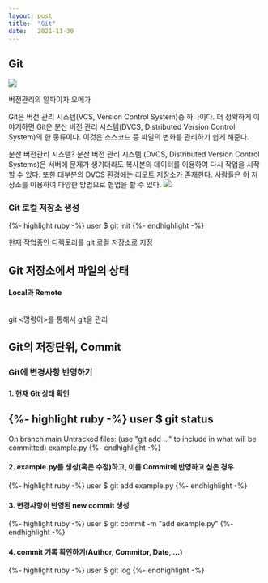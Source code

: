 ```yaml
---
layout: post
title:  "Git"
date:   2021-11-30
---
```


## Git 
<img src="git.png"><img>
<p>버전관리의 알파이자 오메가</p>

Git은 버전 관리 시스템(VCS, Version Control System)중 하나이다.
더 정확하게 이야기하면 Git은 분산 버전 관리 시스템(DVCS, Distributed Version Control System)의 한 종류이다. 이것은 소스코드 등 파일의 변화를 관리하기 쉽게 해준다.

분산 버전관리 시스템?
분산 버전 관리 시스템 (DVCS, Distributed Version Control Systems)은 서버에 문제가 생기더라도 복사본의 데이터를 이용하여 다시 작업을 시작할 수 있다. 또한 대부분의 DVCS 환경에는 리모트 저장소가 존재한다. 사람들은 이 저장소를 이용하여 다양한 방법으로 협업을 할 수 있다.
<img src="Distributed-Version-Control-System"><img>

### Git 로컬 저장소 생성
{%- highlight ruby -%}
user $ git init
{%- endhighlight -%}

현재 작업중인 디렉토리를 git 로컬 저장소로 지정

## Git 저장소에서 파일의 상태
#### Local과 Remote
<imgg src="Local Remote"><img>

git <명령어>를 통해서 git을 관리

## Git의 저장단위, Commit
### Git에 변경사항 반영하기

#### 1. 현재 Git 상태 확인
{%- highlight ruby -%}
user $ git status
----
On branch main
Untracked files:
    (use "git add <file>..." to include in what will be committed)
    example.py
{%- endhighlight -%}

#### 2. example.py를 생성(혹은 수정)하고, 이를 Commit에 반영하고 싶은 경우
{%- highlight ruby -%}
user $ git add example.py
{%- endhighlight -%}

#### 3. 변경사항이 반영된 new commit 생성
{%- highlight ruby -%}
user $ git commit -m "add example.py"
{%- endhighlight -%}

#### 4. commit 기록 확인하기(Author, Commitor, Date, ...)
{%- highlight ruby -%}
user $ git log
{%- endhighlight -%}



